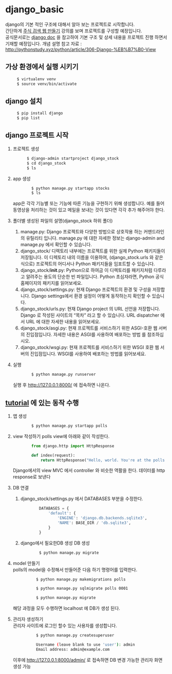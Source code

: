 # django_basic

django의 기본 적인 구조에 대해서 알아 보는 프로젝트로 시작합니다.  
간단하게 [주식 검색 웹 만들기](https://hmg.udemy.com/course/django-s/learn/lecture/18126411#overview) 강의를 보며 프로젝트를 구성할 예정입니다.  
공식문서로는 [django doc](https://docs.djangoproject.com/ko/4.1/intro/overview) 을 참고하여 기본 구조 및 상세 내용을 프로젝트 진행 하면서 기재할 예정입니다.
개념 설명 참고 자료 : http://pythonstudy.xyz/python/article/306-Django-%EB%B7%B0-View

## 가상 환경에서 실행 시키기

   ```bash
        $ virtualenv venv
        $ source venv/bin/activate
   ```   

## django 설치

   ```bash
        $ pip install django
        $ pip list
   ```

## django 프로젝트 시작

1. 프로젝트 생성

    ```bash
          $ django-admin startproject django_stock
          $ cd django_stock
          $ ls
    ```  

2. app 생성
    ```bash
            $ python manage.py startapp stocks
            $ ls
    ```  
   app은 각각 기능별 또는 기능에 따른 기능을 구현하기 위해 생성합니다. 예를 들어 동영상을 처리하는 것이 있고 메일을 보내는 것이 있다면 각각 추가 해주어야 한다.


3. 폴더별 생성된 파일의 설명(django_stock 하위 폴더)
   1. manage.py: Django 프로젝트와 다양한 방법으로 상호작용 하는 커맨드라인의 유틸리티 입니다. manage.py 에 대한 자세한 정보는 django-admin and manage.py 에서 확인할 수 있습니다.  
   2. django_stock/ 디렉토리 내부에는 프로젝트를 위한 실제 Python 패키지들이 저장됩니다. 이 디렉토리 내의 이름을 이용하여, (django_stock.urls 와 같은 식으로) 프로젝트의 어디서나 Python 패키지들을 임포트할 수 있습니다.
   3. django_stock/__init__.py: Python으로 하여금 이 디렉토리를 패키지처럼 다루라고 알려주는 용도의 단순한 빈 파일입니다. Python 초심자라면, Python 공식 홈페이지의 패키지를 읽어보세요.
   4. django_stock/settings.py: 현재 Django 프로젝트의 환경 및 구성을 저장합니다. Django settings에서 환경 설정이 어떻게 동작하는지 확인할 수 있습니다.
   5. django_stock/urls.py: 현재 Django project 의 URL 선언을 저장합니다. Django 로 작성된 사이트의 “목차” 라고 할 수 있습니다. URL dispatcher 에서 URL 에 대한 자세한 내용을 읽어보세요.
   6. django_stock/asgi.py: 현재 프로젝트를 서비스하기 위한 ASGI-호환 웹 서버의 진입점입니다. 자세한 내용은 ASGI를 사용하여 배포하는 방법 를 참조하십시오.
   7. django_stock/wsgi.py: 현재 프로젝트를 서비스하기 위한 WSGI 호환 웹 서버의 진입점입니다. WSGI를 사용하여 배포하는 방법를 읽어보세요.

4. 실행
    ```bash
            $ python manage.py runserver
    ```  
   실행 후 http://127.0.0.1:8000/ 에 접속하면 나온다.

## [tutorial](https://docs.djangoproject.com/ko/4.1/intro/tutorial01/) 에 있는 동작 수행

1. 앱 생성
    ```bash
            $ python manage.py startapp polls
    ```

2. view 작성하기
   polls view에 아래와 같이 작성한다.
    ```python
            from django.http import HttpResponse

            def index(request):
                return HttpResponse("Hello, world. You're at the polls index.")
    ```
   
    Django에서의 view MVC 에서 controller 와 비슷한 역활을 한다. 데이터를 http response로 보낸다


3. DB 연결
   1. django_stock/settings.py 에서 DATABASES 부분을 수정한다.
        ```python
                DATABASES = {
                    'default': {
                        'ENGINE': 'django.db.backends.sqlite3',
                        'NAME': BASE_DIR / 'db.sqlite3',
                    }
                }
        ```  
   
   2. django에서 필요한DB 생성 DB 생성
        ```bash
                $ python manage.py migrate
        ```
      
4. model 만들기  
   polls의 model을 수정해서 만들어준 다음 하기 명령어를 입력한다.  
    ```bash
              $ python manage.py makemigrations polls
    ```  
    ```bash
              $ python manage.py sqlmigrate polls 0001
    ```  
    ```bash
              $ python manage.py migrate
    ```  

    해당 과정을 모두 수행하면  localhost 에 DB가 생성 된다.  
  

5. 관리자 생성하기  
   관리자 사이트에 로그인 할수 있는 사용자를 생성합니다.  
    ```bash
              $ python manage.py createsuperuser
    ```  
    ```bash
              Username (leave blank to use 'user'): admin
              Email address: admin@example.com
    ```  
   이후에 http://127.0.0.1:8000/admin/ 로 접속하면 DB 변경 가능한 관리자 화면 생성 가능  

